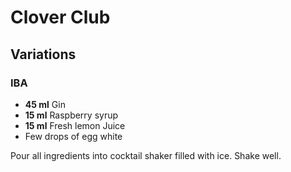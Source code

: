 # Clover Club

## Variations

### IBA

* **45 ml** Gin
* **15 ml** Raspberry syrup
* **15 ml** Fresh lemon Juice
* Few drops of egg white

Pour all ingredients into cocktail shaker filled with ice. Shake well.
